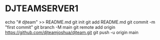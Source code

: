 # DJTEAMSERVER1
echo "# djteam" >> README.md
git init
git add README.md
git commit -m "first commit"
git branch -M main
git remote add origin https://github.com/djteamjoshua/djteam.git
git push -u origin main

